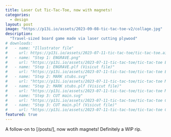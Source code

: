 ```yaml
---
title: Laser Cut Tic-Tac-Toe, now with magnets!
categories:
  - design
layout: post
image: "https://p13i.io/assets/2023-09-08-tic-tac-toe-v2/collage.jpg"
description:
  "Travel-sized board game made via laser cutting plywood"
# downloads:
#   - name: "Illustrator file"
#     url: https://p13i.io/assets/2023-07-11-tic-tac-toe/tic-tac-toe.ai
#   - name: "Step 1: ENGRAVE.png"
#     url: "https://p13i.io/assets/2023-07-11-tic-tac-toe/tic-tac-toe ENGRAVE.png"
#   - name: "Step 1: ENGRAVE.plf (Visicut file)"
#     url: "https://p13i.io/assets/2023-07-11-tic-tac-toe/tic-tac-toe ENGRAVE.plf"
#   - name: "Step 2: MARK stubs.svg"
#     url: "https://p13i.io/assets/2023-07-11-tic-tac-toe/tic-tac-toe MARK stubs.svg"
#   - name: "Step 2: MARK stubs.plf (Visicut file)"
#     url: "https://p13i.io/assets/2023-07-11-tic-tac-toe/tic-tac-toe MARK stubs.plf"
#   - name: "Step 3: CUT main.svg"
#     url: "https://p13i.io/assets/2023-07-11-tic-tac-toe/tic-tac-toe CUT main.svg"
#   - name: "Step 3: CUT main.plf (Visicut file)"
#     url: "https://p13i.io/assets/2023-07-11-tic-tac-toe/tic-tac-toe CUT main.plf"
featured: true
---
```


A follow-on to [/posts/], now wotih magnets! Definitely a
WIP rip.

<!--
{% include _post_image.html
  src="https://p13i.io/assets/2023-07-11-tic-tac-toe/IMG_5651.jpg"
  text="" %}

{% include _post_image.html
  src="https://p13i.io/assets/2023-07-11-tic-tac-toe/IMG_5652.jpg"
  text="" %}

{% include _post_image.html
  src="https://p13i.io/assets/2023-07-11-tic-tac-toe/IMG_5653.jpg"
  text="" %}

{% include _post_image.html
  src="https://p13i.io/assets/2023-07-11-tic-tac-toe/IMG_5655.jpg"
  text="" %}

{% include _post_image.html
  src="https://p13i.io/assets/2023-07-11-tic-tac-toe/IMG_5673.jpg"
  text="" %}

{% include _post_image.html
  src="https://p13i.io/assets/2023-07-11-tic-tac-toe/IMG_5682.jpg"
  text="" %} -->
